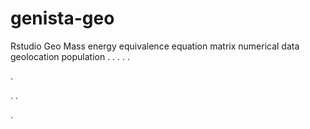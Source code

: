 # genista-geo
Rstudio Geo Mass energy equivalence equation matrix numerical data geolocation population
.
.
.
.
.




.






















.
.














.

